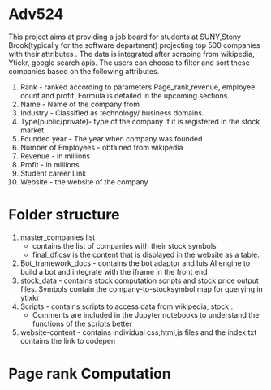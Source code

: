 # Adv524

This project aims at providing a job board for students at SUNY,Stony Brook(typically for the software department) projecting top 500 companies with their attributes .
The data is integrated after scraping from wikipedia, Ytickr, google search apis.
The users can choose to filter and sort these companies based on the following attributes. 

1. Rank - ranked according to parameters Page_rank,revenue, employee count and profit. Formula is detailed in the upcoming sections.
2. Name - Name of the company from
3. Industry - Classified as technology/ business domains.
4. Type(public/private)- type of the company if it is registered in the stock market
5. Founded year - The year when company was founded
6. Number of Employees - obtained from wikipedia
7. Revenue - in millions
8. Profit - in millions
9. Student career Link
10. Website - the website of the company

# Folder structure
1. master_companies list
   - contains the list of companies with their stock symbols 
   - final_df.csv is the content that is displayed in the website as a table.
2. Bot_framework_docs - contains the bot adaptor and luis AI engine to build a bot and integrate with the iframe in the front end
3. stock_data - contains stock computation scripts and stock price output files. Symbols contain the company-to-stocksymbol map for querying in ytixkr
3. Scripts - contains scripts to access data from wikipedia, stock .
   - Comments are included in the Jupyter notebooks to understand the functions of the scripts better
4. website-content - contains individual css,html,js files and the index.txt contains the link to codepen


# Page rank Computation


